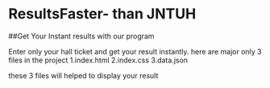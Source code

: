 # ResultsFaster- than JNTUH 

##Get Your Instant results with our program

Enter only your hall ticket and get your result instantly.
here are major only 3 files in the project
1.index.html
2.index.css
3.data.json

these 3 files will helped to display your result 

